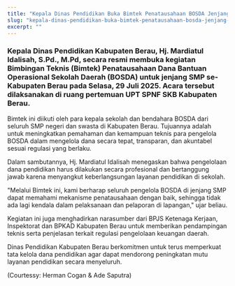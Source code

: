 ```yaml
---
title: "Kepala Dinas Pendidikan Buka Bimtek Penatausahaan BOSDA Jenjang SMP"
slug: "kepala-dinas-pendidikan-buka-bimtek-penatausahaan-bosda-jenjang-smp"
excerpt: ""
---
```


### Kepala Dinas Pendidikan Kabupaten Berau, Hj. Mardiatul Idalisah, S.Pd., M.Pd, secara resmi membuka kegiatan Bimbingan Teknis (Bimtek) Penatausahaan Dana Bantuan Operasional Sekolah Daerah (BOSDA) untuk jenjang SMP se-Kabupaten Berau pada Selasa, 29 Juli 2025. Acara tersebut dilaksanakan di ruang pertemuan UPT SPNF SKB Kabupaten Berau.



Bimtek ini diikuti oleh para kepala sekolah dan bendahara BOSDA dari seluruh SMP negeri dan swasta di Kabupaten Berau. Tujuannya adalah untuk meningkatkan pemahaman dan kemampuan teknis para pengelola BOSDA dalam mengelola dana secara tepat, transparan, dan akuntabel sesuai regulasi yang berlaku.

Dalam sambutannya, Hj. Mardiatul Idalisah menegaskan bahwa pengelolaan dana pendidikan harus dilakukan secara profesional dan bertanggung jawab karena menyangkut keberlangsungan layanan pendidikan di sekolah.

"Melalui Bimtek ini, kami berharap seluruh pengelola BOSDA di jenjang SMP dapat memahami mekanisme penatausahaan dengan baik, sehingga tidak ada lagi kendala dalam pelaksanaan dan pelaporan di lapangan," ujar beliau.

Kegiatan ini juga menghadirkan narasumber dari BPJS Ketenaga Kerjaan,  Inspektorat dan BPKAD Kabupaten Berau untuk memberikan pendampingan teknis serta penjelasan terkait regulasi pengelolaan keuangan daerah.

Dinas Pendidikan Kabupaten Berau berkomitmen untuk terus memperkuat tata kelola dana pendidikan agar dapat mendorong peningkatan mutu layanan pendidikan secara menyeluruh.

(Courtessy: Herman Cogan & Ade Saputra)